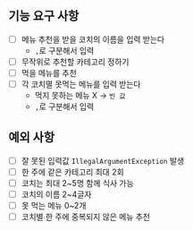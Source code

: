## 기능 요구 사항
- [ ] 메뉴 추천을 받을 코치의 이름을 입력 받는다
    - `,`로 구분해서 입력
- [ ] 무작위로 추천할 카테고리 정하기
- [ ] 먹을 메뉴를 추천
- [ ] 각 코치멸 못먹는 메뉴를 입력 받는다
    - 먹지 못하는 메뉴 X -> `빈 값`
    - `,`로 구분해서 입력
## 예외 사항
- [ ] 잘 못된 입력값 `IllegalArgumentException` 발생
- [ ] 한 주에 같은 카테고리 최대 2회
- [ ] 코치는 최대 2~5명 함께 식사 가능
- [ ] 코치의 이름 2~4글자
- [ ] 못 먹는 메뉴 0~2개
- [ ] 코치별 한 주에 중복되지 않은 메뉴 추천
